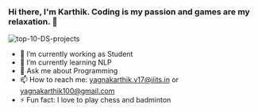 ### Hi there, I'm Karthik. Coding is my passion and games are my relaxation.  👋

<!--
**Karthik1000/Karthik1000** is a ✨ _special_ ✨ repository because its `README.md` (this file) appears on your GitHub profile.

Here are some ideas to get you started:
-->
![top-10-DS-projects](https://user-images.githubusercontent.com/38176926/97770027-c10da880-1b55-11eb-9d17-16b5ff825270.png)

- 🔭 I’m currently working as Student
- 🌱 I’m currently learning NLP 
- 💬 Ask me about Programming
- 📫 How to reach me: yagnakarthik.v17@iiits.in or yagnakarthik100@gmail.com
- ⚡ Fun fact: I love to play chess and badminton

